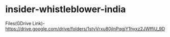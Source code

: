 # insider-whistleblower-india
Files(GDrive Link)- https://drive.google.com/drive/folders/1styVrxu80jlnPqgjY1hyxz2JWffiU_9D
